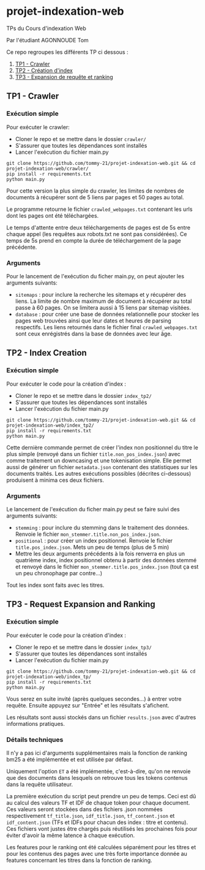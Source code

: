 # projet-indexation-web
TPs du Cours d'indexation Web

Par l'étudiant AGONNOUDE Tom

Ce repo regroupes les différents TP ci dessous :

1. [TP1 - Crawler](#tp1---crawler)
2. [TP2 - Création d'index](#tp2---index-creation)
2. [TP3 - Expansion de requête et ranking](#tp3---request-expansion-and-ranking)


## TP1 - Crawler 

### Exécution simple
Pour exécuter le crawler:
- Cloner le repo et se mettre dans le dossier `crawler/`
- S'assurer que toutes les dépendances sont installés
- Lancer l'exécution du fichier main.py

```
git clone https://github.com/tommy-21/projet-indexation-web.git && cd projet-indexation-web/crawler/
pip install -r requirements.txt
python main.py
```
Pour cette version la plus simple du crawler, les limites de nombres de documents à récupérer sont de 5 liens par pages et 50 pages au total. 

Le programme retourne le fichier `crawled_webpages.txt` contenant les urls dont les pages ont été téléchargées.

Le temps d'attente entre deux téléchargements de pages est de 5s entre chaque appel (les requêtes aux robots.txt ne sont pas considérées). Ce temps de 5s prend en compte la durée de téléchargement de la page précédente.

### Arguments
Pour le lancement de l'exécution du ficher main.py, on peut ajouter les arguments suivants: 
- `sitemaps` : pour inclure la recherche les sitemaps et y récupérer des liens. La limite de nombre maximum de document à récupérer au total passe à 60 pages. On se limitera aussi à 15 liens par sitemap visitées.
- `database` : pour créer une base de données relationnelle pour stocker les pages web trouvées ainsi que leur dates et heures de parsing respectifs. Les liens retournés dans le fichier final `crawled_webpages.txt` sont ceux enrégistrés dans la base de données avec leur âge.



## TP2 - Index Creation  

### Exécution simple
Pour exécuter le code pour la création d'index :
- Cloner le repo et se mettre dans le dossier `index_tp2/`
- S'assurer que toutes les dépendances sont installés
- Lancer l'exécution du fichier main.py

```
git clone https://github.com/tommy-21/projet-indexation-web.git && cd projet-indexation-web/index_tp2/
pip install -r requirements.txt
python main.py
```
Cette dernière commande permet de créer l'index non positionnel du titre le plus simple (renvoyé dans un fichier `title.non_pos_index.json`) avec comme traitement un downcasing et une tokenisation simple. Elle permet aussi de générer un fichier `metadata.json` contenant des statistiques sur les documents traités. Les autres exécutions possibles (décrites ci-dessous) produisent à minima ces deux fichiers. 

### Arguments
Le lancement de l'exécution du ficher main.py peut se faire suivi des arguments suivants: 
- `stemming` : pour inclure du stemming dans le traitement des données. Renvoie le fichier `mon_stemmer.title.non_pos_index.json`.
- `positional` : pour créer un index positionnel. Renvoie le fichier `title.pos_index.json`. Mets un peu de temps (plus de 5 min)
- Mettre les deux arguments précédents à la fois renverra en plus un quatrième index, index positionnel obtenu à partir des données stemmé et renvoyé dans le fichier `mon_stemmer.title.pos_index.json` (tout ça est un peu chronophage par contre...)

Tout les index sont faits avec les titres.



## TP3 - Request Expansion and Ranking

### Exécution simple
Pour exécuter le code pour la création d'index :
- Cloner le repo et se mettre dans le dossier `index_tp3/`
- S'assurer que toutes les dépendances sont installés
- Lancer l'exécution du fichier main.py

```
git clone https://github.com/tommy-21/projet-indexation-web.git && cd projet-indexation-web/index_tp/
pip install -r requirements.txt
python main.py
```

Vous serez en suite invité (après quelques secondes...) à entrer votre requête. Ensuite appuyez sur "Entrée" et les résultats s'afichent.

Les résultats sont aussi stockés dans un fichier `results.json` avec d'autres informations pratiques.

### Détails techniques
Il n'y a pas ici d'arguments supplémentaires mais la fonction de ranking bm25 a été implémentée et est utilisée par défaut.

Uniquement l'option `ET` a été implémentée, c'est-à-dire, qu'on ne renvoie que des documents dans lesquels on retrouve tous les tokens contenus dans la requête utilisateur.

La première exécution du script peut prendre un peu de temps. Ceci est dû au calcul des valeurs TF et IDF de chaque token pour chaque document. Ces valeurs seront stockées dans des fichiers .json nommées respectivement `tf_title.json`, `idf_title.json`, `tf_content.json` et `idf_content.json` (TFs et IDFs pour chacun des index : titre et contenu). Ces fichiers vont justes être chargés puis réutilisés les prochaines fois pour éviter d'avoir la même latence à chaque exécution.  

Les features pour le ranking ont été calculées séparément pour les titres et pour les contenus des pages avec une très forte importance donnée au features concernant les titres dans la fonction de ranking. 
  